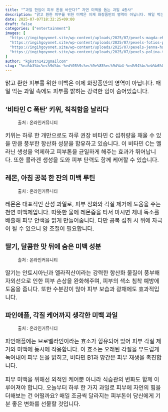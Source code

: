 ```yaml
---
title: "“과일 한입이 피부 톤을 바꾼다?” 자연 미백을 돕는 과일 4총사"
description: "맑고 환한 피부를 위한 미백은 이제 화장품만의 영역이 아닙니다. 매일 먹는 과일 속에도 피부를 밝히는 강력한 힘이 숨어있습니다."
date: 2025-07-07T18:32:25+09:00
draft: false
categories: ["entertainment"]
images: [
  "https://ingihgoyonet.site/wp-content/uploads/2025/07/pexels-magda-ehlers-pexels-1557276-1024x683.jpg"
  "https://ingihgoyonet.site/wp-content/uploads/2025/07/pexels-fotios-photos-1002543-1-1024x683.jpg"
  "https://ingihgoyonet.site/wp-content/uploads/2025/07/pexels-jenna-hamra-248942-1209605-1024x683.jpg"
  "https://ingihgoyonet.site/wp-content/uploads/2025/07/pexels-polina-tankilevitch-4110334-683x1024.jpg"
]
author: "kgkstn1423gmailcom"
slug: "%ea%b3%bc%ec%9d%bc-%ed%95%9c%ec%9e%85%ec%9d%b4-%ed%94%bc%eb%b6%80-%ed%86%a4%ec%9d%84-%eb%b0%94%ea%be%bc%eb%8b%a4-%ec%9e%90%ec%97%b0-%eb%af%b8%eb%b0%b1%ec%9d%84-%eb%8f%95%eb%8a%94"
---
```


<p style="font-size:18px">맑고 환한 피부를 위한 미백은 이제 화장품만의 영역이 아닙니다. 매일 먹는 과일 속에도 피부를 밝히는 강력한 힘이 숨어있습니다.</p> <h2 >‘비타민 C 폭탄’ 키위, 칙칙함을 날리다</h2> <figure ><img src="https://ingihgoyonet.site/wp-content/uploads/2025/07/pexels-magda-ehlers-pexels-1557276-1024x683.jpg" alt="" style="aspect-ratio:16/9;object-fit:cover"/><figcaption >출처 : 온라인커뮤니티</figcaption></figure> <p style="font-size:18px">키위는 하루 한 개만으로도 하루 권장 비타민 C 섭취량을 채울 수 있을 만큼 풍부한 항산화 성분을 함유하고 있습니다. 이 비타민 C는 멜라닌 생성을 억제하고 피부톤을 균일하게 해주는 효과가 뛰어납니다. 또한 콜라겐 생성을 도와 피부 탄력도 함께 케어할 수 있습니다.</p> <h2 >레몬, 아침 공복 한 잔의 미백 루틴</h2> <figure ><img src="https://ingihgoyonet.site/wp-content/uploads/2025/07/pexels-fotios-photos-1002543-1-1024x683.jpg" alt="" style="aspect-ratio:16/9;object-fit:cover"/><figcaption >출처 : 온라인커뮤니티</figcaption></figure> <p style="font-size:18px">레몬은 대표적인 산성 과일로, 피부 정화와 각질 제거에 도움을 주는 천연 미백제입니다. 따뜻한 물에 레몬즙을 타서 마시면 체내 독소를 배출해 피부 안색을 맑게 만들어줍니다. 다만 공복 섭취 시 위에 자극이 될 수 있으니 양 조절이 필요합니다.</p> <h2 >딸기, 달콤한 맛 뒤에 숨은 미백 성분</h2> <figure ><img src="https://ingihgoyonet.site/wp-content/uploads/2025/07/pexels-jenna-hamra-248942-1209605-1024x683.jpg" alt="" style="aspect-ratio:16/9;object-fit:cover"/><figcaption >출처 : 온라인커뮤니티</figcaption></figure> <p style="font-size:18px">딸기는 안토시아닌과 엘라직산이라는 강력한 항산화 물질이 풍부해 자외선으로 인한 피부 손상을 완화해주며, 피부의 색소 침착 예방에 도움을 줍니다. 또한 수분감이 많아 피부 보습과 광채에도 효과적입니다.</p> <h2 >파인애플, 각질 케어까지 생각한 미백 과일</h2> <figure ><img src="https://ingihgoyonet.site/wp-content/uploads/2025/07/pexels-polina-tankilevitch-4110334-683x1024.jpg" alt="" style="aspect-ratio:16/9;object-fit:cover"/><figcaption >출처 : 온라인커뮤니티</figcaption></figure> <p style="font-size:18px">파인애플에는 브로멜라인이라는 효소가 함유되어 있어 피부 각질 제거와 미백에 동시에 작용합니다. 이 효소는 오래된 각질을 부드럽게 녹여내어 피부 톤을 밝히고, 비타민 B1과 망간은 피부 재생을 촉진합니다.</p> <p style="font-size:18px">피부 미백을 위해선 외적인 케어뿐 아니라 식습관의 변화도 함께 이루어져야 합니다. 오늘부터 하루 한 가지 과일로 피부에 자연의 힘을 더해보는 건 어떨까요? 매일 조금씩 달라지는 피부톤이 당신에게 기분 좋은 변화를 선물할 것입니다.</p>